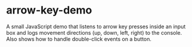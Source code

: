 # arrow-key-demo
A small JavaScript demo that listens to arrow key presses inside an input box and logs movement directions (up, down, left, right) to the console. Also shows how to handle double-click events on a button.
